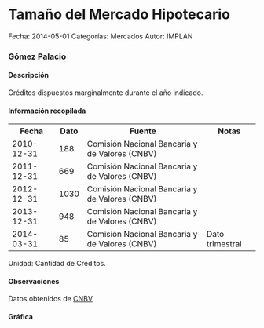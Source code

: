 Tamaño del Mercado Hipotecario
=====

Fecha: 2014-05-01
Categorías: Mercados
Autor: IMPLAN

### Gómez Palacio

#### Descripción

Créditos dispuestos marginalmente durante el año indicado.

#### Información recopilada

<table class="table table-hover table-bordered">
  <tr><th>Fecha</th><th>Dato</th><th>Fuente</th><th>Notas</th></tr>
  <tr><td>2010-12-31</td><td>188</td><td>Comisión Nacional Bancaria y de Valores (CNBV)</td><td></td></tr>
  <tr><td>2011-12-31</td><td>669</td><td>Comisión Nacional Bancaria y de Valores (CNBV)</td><td></td></tr>
  <tr><td>2012-12-31</td><td>1030</td><td>Comisión Nacional Bancaria y de Valores (CNBV)</td><td></td></tr>
  <tr><td>2013-12-31</td><td>948</td><td>Comisión Nacional Bancaria y de Valores (CNBV)</td><td></td></tr>
  <tr><td>2014-03-31</td><td>85</td><td>Comisión Nacional Bancaria y de Valores (CNBV)</td><td>Dato trimestral</td></tr>
</table>

Unidad: Cantidad de Créditos.

#### Observaciones

Datos obtenidos de [CNBV](http://portafoliodeinformacion.cnbv.gob.mx/bm1/Paginas/carteravivienda.aspx)

#### Gráfica

<div id="Morrisdybftrta" class="grafica"></div>
  <!-- JAVASCRIPT DE LA GRAFICA EN Morrisdybftrta -->
  <script>
  new Morris.Bar({
    element: 'Morrisdybftrta',
    data: [
      { fecha: '2010-12-31', dato: 188 },
      { fecha: '2011-12-31', dato: 669 },
      { fecha: '2012-12-31', dato: 1030 },
      { fecha: '2013-12-31', dato: 948 },
      { fecha: '2014-03-31', dato: 85 }
    ],
    xkey: 'fecha',
    ykeys: ['dato'],
    labels: ['Dato']
  });
  </script>
